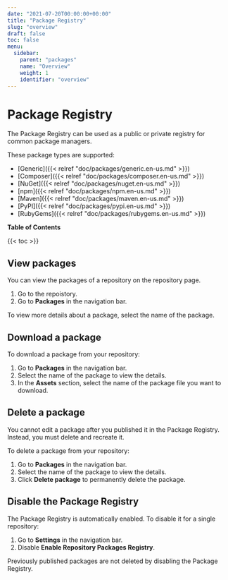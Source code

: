 ```yaml
---
date: "2021-07-20T00:00:00+00:00"
title: "Package Registry"
slug: "overview"
draft: false
toc: false
menu:
  sidebar:
    parent: "packages"
    name: "Overview"
    weight: 1
    identifier: "overview"
---
```


# Package Registry

The Package Registry can be used as a public or private registry for common package managers.

These package types are supported:

- [Generic]({{< relref "doc/packages/generic.en-us.md" >}})
- [Composer]({{< relref "doc/packages/composer.en-us.md" >}})
- [NuGet]({{< relref "doc/packages/nuget.en-us.md" >}})
- [npm]({{< relref "doc/packages/npm.en-us.md" >}})
- [Maven]({{< relref "doc/packages/maven.en-us.md" >}})
- [PyPI]({{< relref "doc/packages/pypi.en-us.md" >}})
- [RubyGems]({{< relref "doc/packages/rubygems.en-us.md" >}})

**Table of Contents**

{{< toc >}}

## View packages

You can view the packages of a repository on the repository page.

1. Go to the repoistory.
1. Go to **Packages** in the navigation bar.

To view more details about a package, select the name of the package.

## Download a package

To download a package from your repository:

1. Go to **Packages** in the navigation bar.
1. Select the name of the package to view the details.
1. In the **Assets** section, select the name of the package file you want to download.

## Delete a package

You cannot edit a package after you published it in the Package Registry. Instead, you
must delete and recreate it.

To delete a package from your repository:

1. Go to **Packages** in the navigation bar.
1. Select the name of the package to view the details.
1. Click **Delete package** to permanently delete the package.

## Disable the Package Registry

The Package Registry is automatically enabled. To disable it for a single repository:

1. Go to **Settings** in the navigation bar.
1. Disable **Enable Repository Packages Registry**.

Previously published packages are not deleted by disabling the Package Registry.
